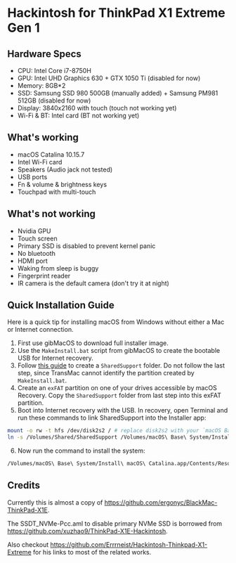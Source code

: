 # Hackintosh for ThinkPad X1 Extreme Gen 1

## Hardware Specs

- CPU: Intel Core i7-8750H
- GPU: Intel UHD Graphics 630 + GTX 1050 Ti (disabled for now)
- Memory: 8GB*2
- SSD: Samsung SSD 980 500GB (manually added) + Samsung PM981 512GB (disabled for now)
- Display: 3840x2160 with touch (touch not working yet)
- Wi-Fi & BT: Intel card (BT not working yet)

## What's working

- macOS Catalina 10.15.7
- Intel Wi-Fi card
- Speakers (Audio jack not tested)
- USB ports
- Fn & volume & brightness keys
- Touchpad with multi-touch

## What's not working

- Nvidia GPU
- Touch screen
- Primary SSD is disabled to prevent kernel panic
- No bluetooth
- HDMI port
- Waking from sleep is buggy
- Fingerprint reader
- IR camera is the default camera (don't try it at night)

## Quick Installation Guide

Here is a quick tip for installing macOS from Windows without either a Mac or Internet connection.

1. First use gibMacOS to download full installer image.
2. Use the `MakeInstall.bat` script from gibMacOS to create the bootable USB for Internet recovery.
3. Follow [this guide](https://www.reddit.com/r/hackintosh/comments/fdvf67/comment/fjjzrpm/) to create a `SharedSupport` folder. Do not follow the last step, since TransMac cannot identify the partition created by `MakeInstall.bat`.
4. Create an `exFAT` partition on one of your drives accessible by macOS Recovery. Copy the `SharedSupport` folder from last step into this exFAT partition.
5. Boot into Internet recovery with the USB. In recovery, open Terminal and run these commands to link SharedSupport into the Installer app:

```sh
mount -o rw -t hfs /dev/disk2s2 / # replace disk2s2 with your `macOS Base System` disk id
ln -s /Volumes/Shared/SharedSupport /Volumes/macOS\ Base\ System/Install\ macOS\ Catalina.app/Contents/ # replace Shared with your exFAT partition name
```

6. Now run the command to install the system:

```sh
/Volumes/macOS\ Base\ System/Install\ macOS\ Catalina.app/Contents/Resources/startosinstall --volume /Volumes/macOS
```

## Credits

Currently this is almost a copy of https://github.com/ergonyc/BlackMac-ThinkPad-X1E.

The SSDT_NVMe-Pcc.aml to disable primary NVMe SSD is borrowed from https://github.com/xuzhao9/ThinkPad-X1E-Hackintosh.

Also checkout https://github.com/Errrneist/Hackintosh-Thinkpad-X1-Extreme for his links to most of the related works.